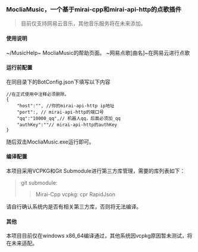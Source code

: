 ### MocliaMusic，一个基于mirai-cpp和mirai-api-http的点歌插件

> 目前仅支持网易云音乐，其他音乐服务将在未来添加。

#### 使用说明

~/MusicHelp~ MocliaMusic的帮助页面。
~网易点歌[曲名]~在网易云进行点歌

#### 运行前配置

在同目录下的BotConfig.json下填写以下内容
~~~
//在正式使用中注释必须删除。
{
    "host":"", //你的mirai-api-http ip地址
    "port":, // mirai-api-http的端口号
    "qq":"10000_qq",// 机器人qq，后面必须加_qq
    "authKey":""// mirai-api-http的authKey
}
~~~
随后双击MocliaMusic.exe运行即可。

#### 编译配置

本项目采用VCPKG和Git Submodule进行第三方库管理，需要的库列表如下：

> git submodule:
> > Mirai-Cpp
> vcpkg:
> > cpr
> > RapidJson

请自行确认系统内是否有相关第三方库，否则将无法编译。

#### 其他

本项目目前仅在windows x86_64编译通过，其他系统因vcpkg原因暂未测试，将在未来适配。